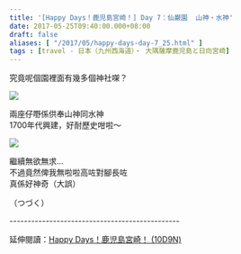 ```yaml
---
title: '[Happy Days！鹿児島宮崎！] Day 7：仙巌園  山神・水神'
date: 2017-05-25T09:40:00.000+08:00
draft: false
aliases: [ "/2017/05/happy-days-day-7_25.html" ]
tags : [travel - 日本（九州西海道）・ 大隅薩摩鹿児島と日向宮崎]
---
```


究竟呢個園裡面有幾多個神社㗎？  

![](/images/kojkmi7d23.jpg)

兩座仔嘢係供奉山神同水神  
1700年代興建，好耐歷史咁啦～  

![](/images/kojkmi7d23a.jpg)

繼續無欲無求...  
不過竟然俾我無啦啦高咗對腳長咗  
真係好神奇（大誤）  
  
  
  
  
  
（つづく）  
  
\-----------------------------------------------  
  
延伸閱讀：[Happy Days！鹿児島宮崎！ (10D9N)](https://hidie.net/kojkmi10d9n/)
